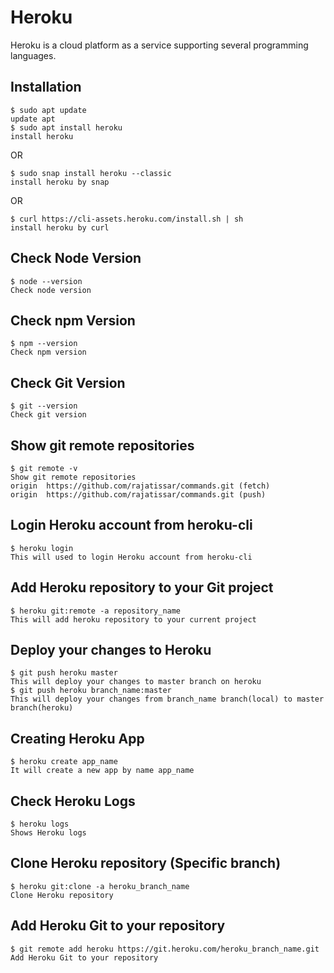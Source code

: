 # Heroku

Heroku is a cloud platform as a service supporting several programming languages.

## Installation

```SH
$ sudo apt update
update apt
$ sudo apt install heroku
install heroku
```

OR

```SH
$ sudo snap install heroku --classic
install heroku by snap
```

OR

```SH
$ curl https://cli-assets.heroku.com/install.sh | sh
install heroku by curl
```

## Check Node Version

```SH
$ node --version
Check node version
```

## Check npm Version

```SH
$ npm --version
Check npm version
```

## Check Git Version

```SH
$ git --version
Check git version
```

## Show git remote repositories

```SH
$ git remote -v
Show git remote repositories
origin  https://github.com/rajatissar/commands.git (fetch)
origin  https://github.com/rajatissar/commands.git (push)
```

## Login Heroku account from heroku-cli

```SH
$ heroku login
This will used to login Heroku account from heroku-cli
```

## Add Heroku repository to your Git project

```SH
$ heroku git:remote -a repository_name
This will add heroku repository to your current project
```

## Deploy your changes to Heroku

```SH
$ git push heroku master
This will deploy your changes to master branch on heroku
$ git push heroku branch_name:master
This will deploy your changes from branch_name branch(local) to master branch(heroku)
```

## Creating Heroku App

```SH
$ heroku create app_name
It will create a new app by name app_name
```

## Check Heroku Logs

```SH
$ heroku logs
Shows Heroku logs
```

## Clone Heroku repository (Specific branch)

```SH
$ heroku git:clone -a heroku_branch_name
Clone Heroku repository
```

## Add Heroku Git to your repository

```SH
$ git remote add heroku https://git.heroku.com/heroku_branch_name.git
Add Heroku Git to your repository
```
